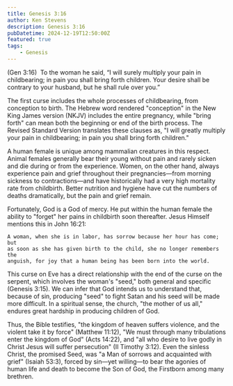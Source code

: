 ```yaml
---
title: Genesis 3:16
author: Ken Stevens
description: Genesis 3:16
pubDatetime: 2024-12-19T12:50:00Z
featured: true
tags:
    - Genesis
---
```


(Gen 3:16)  To the woman he said, “I will surely multiply your pain in
childbearing; in pain you shall bring forth children. Your desire shall be
contrary to your husband, but he shall rule over you.”

The first curse includes the whole processes of childbearing, from
conception to birth. The Hebrew word rendered "conception" in the New King
James version (NKJV) includes the entire pregnancy, while "bring forth" can
mean both the beginning or end of the birth process. The Revised Standard
Version translates these clauses as, "I will greatly multiply your pain in
childbearing; in pain you shall bring forth children."

A human female is unique among mammalian creatures in this respect. Animal
females generally bear their young without pain and rarely sicken and die
during or from the experience. Women, on the other hand, always experience
pain and grief throughout their pregnancies—from morning sickness to
contractions—and have historically had a very high mortality rate from
childbirth. Better nutrition and hygiene have cut the numbers of deaths
dramatically, but the pain and grief remain.

Fortunately, God is a God of mercy. He put within the human female the
ability to "forget" her pains in childbirth soon thereafter. Jesus Himself
mentions this in John 16:21:

    A woman, when she is in labor, has sorrow because her hour has come; but
    as soon as she has given birth to the child, she no longer remembers the
    anguish, for joy that a human being has been born into the world.

This curse on Eve has a direct relationship with the end of the curse on the
serpent, which involves the woman's "seed," both general and specific
(Genesis 3:15). We can infer that God intends us to understand that, because
of sin, producing "seed" to fight Satan and his seed will be made more
difficult. In a spiritual sense, the church, "the mother of us all," endures
great hardship in producing children of God.

Thus, the Bible testifies, "the kingdom of heaven suffers violence, and the
violent take it by force" (Matthew 11:12), "We must through many
tribulations enter the kingdom of God" (Acts 14:22), and "all who desire to
live godly in Christ Jesus will suffer persecution" (II Timothy 3:12). Even
the sinless Christ, the promised Seed, was "a Man of sorrows and acquainted
with grief" (Isaiah 53:3), forced by sin—yet willing—to bear the agonies of
human life and death to become the Son of God, the Firstborn among many
brethren.


